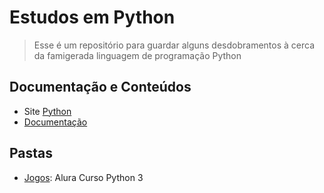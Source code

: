 # Estudos em Python

> Esse é um repositório para guardar alguns desdobramentos à cerca da famigerada linguagem de programação Python

## Documentação e Conteúdos

- Site [Python](https://www.python.org/)
- [Documentação](https://docs.python.org/3/)

## Pastas

- [Jogos](https://github.com/isaquetdiniz/estudosPython/tree/main/jogos): Alura Curso Python 3
